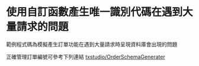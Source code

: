 # 使用自訂函數產生唯一識別代碼在遇到大量請求的問題

範例程式碼為模擬產生訂單功能在遇到大量請求時呈現資料庫會出現的問題

正確管理訂單編號可參考下列連結
[txstudio/OrderSchemaGenerater](https://github.com/txstudio/OrderSchemaGenerater)

